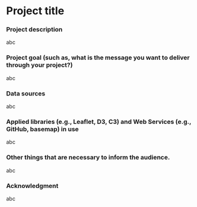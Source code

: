 # Project title
### Project description
abc

### Project goal (such as, what is the message you want to deliver through your project?)
abc

### Data sources
abc

### Applied libraries (e.g., Leaflet, D3, C3) and Web Services (e.g., GitHub, basemap) in use
abc

### Other things that are necessary to inform the audience.
abc

### Acknowledgment
abc
